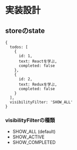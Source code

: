 # 実装設計

## storeのstate

```
{
  todos: [
    {
      id: 1,
      text: Reactを学ぶ,
      completed: false
    },
    {
      id: 2,
      text: Reduxを学ぶ,
      completed: false
    }
  ],
  visibilityFilter: 'SHOW_ALL'
}
```

### visibilityFilterの種類
- SHOW_ALL (default)
- SHOW_ACTIVE
- SHOW_COMPLETED

